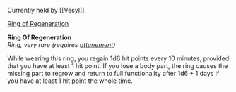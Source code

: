 Currently held by [[Vesyl]]


[Ring of Regeneration](https://roll20.net/compendium/dnd5e/Ring%20of%20Regeneration#content)

**Ring Of Regeneration**  
_Ring, very rare_ _(requires [attunement](https://roll20.net/compendium/dnd5e/Rules:Magic%20Items?expansion=0#toc_1))_

  
While wearing this ring, you regain 1d6 hit points every 10 minutes, provided that you have at least 1 hit point. If you lose a body part, the ring causes the missing part to regrow and return to full functionality after 1d6 + 1 days if you have at least 1 hit point the whole time.